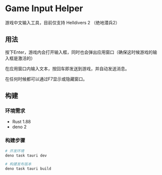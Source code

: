 # Game Input Helper

游戏中文输入工具，目前仅支持 Helldivers 2 （绝地潜兵2）

## 用法

按下Enter，游戏内会打开输入框，同时也会弹出应用窗口（确保这时候游戏的输入框是激活的）

在应用窗口内输入文本，按回车即发送到游戏，并自动发送消息。

在任何时候都可以通过F7显示或隐藏窗口。

## 构建

### 环境需求

- Rust 1.88
- deno 2

### 构建步骤

```bash
# 开发环境
deno task tauri dev

# 构建发布版本
deno task tauri build
```
